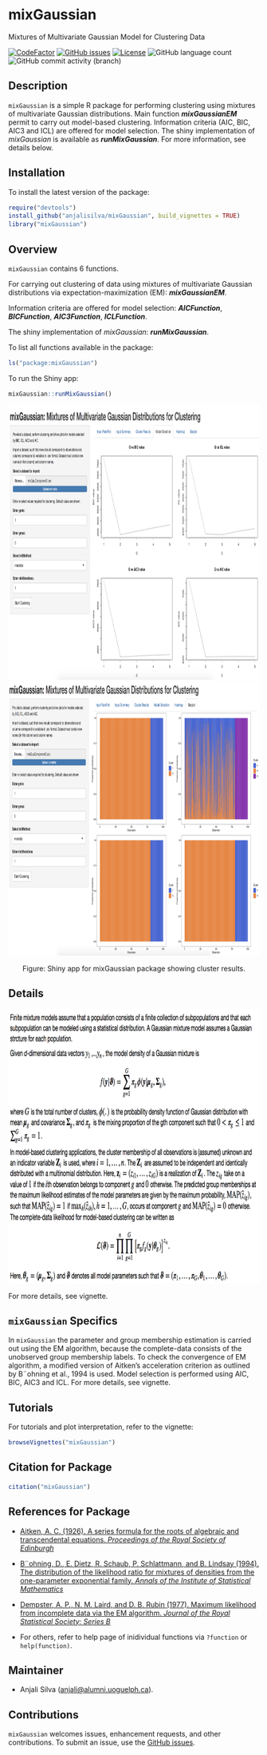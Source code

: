 
<!-- README.md is generated from README.Rmd. Please edit that file -->

# mixGaussian

Mixtures of Multivariate Gaussian Model for Clustering Data

<!-- badges: start -->
<!-- https://www.codefactor.io/repository/github/anjalisilva/testingpackage/issues -->

[![CodeFactor](https://www.codefactor.io/repository/github/anjalisilva/mixgaussian/badge)](https://www.codefactor.io/repository/github/anjalisilva/testingpackage)
[![GitHub
issues](https://img.shields.io/github/issues/anjalisilva/mixGaussian)](https://github.com/anjalisilva/mixGaussian/issues)
[![License](https://img.shields.io/badge/license-MIT-green)](./LICENSE)
![GitHub language
count](https://img.shields.io/github/languages/count/anjalisilva/mixGaussian)
![GitHub commit activity
(branch)](https://img.shields.io/github/commit-activity/y/anjalisilva/mixGaussian/master)
<!-- https://shields.io/category/license --> <!-- badges: end -->

## Description

`mixGaussian` is a simple R package for performing clustering using
mixtures of multivariate Gaussian distributions. Main function
***mixGaussianEM*** permit to carry out model-based clustering.
Information criteria (AIC, BIC, AIC3 and ICL) are offered for model
selection. The shiny implementation of *mixGaussian* is available as
***runMixGaussian***. For more information, see details below.

## Installation

To install the latest version of the package:

``` r
require("devtools")
install_github("anjalisilva/mixGaussian", build_vignettes = TRUE)
library("mixGaussian")
```

## Overview

`mixGaussian` contains 6 functions.

For carrying out clustering of data using mixtures of multivariate
Gaussian distributions via expectation-maximization (EM):
***mixGaussianEM***.

Information criteria are offered for model selection: ***AICFunction***,
***BICFunction***, ***AIC3Function***, ***ICLFunction***.

The shiny implementation of *mixGaussian*: ***runMixGaussian***.

To list all functions available in the package:

``` r
ls("package:mixGaussian")
```

To run the Shiny app:

``` r
mixGaussian::runMixGaussian()
```

<div style="text-align:center">

<img src="inst/extdata/ShinyLinePlot.png" alt="ShinyLinePlot" width="750" height="550"/>

<div style="text-align:center">

<img src="inst/extdata/ShinyBarPlotsShiny.png" alt="ShinyBarPlotsShiny" width="750" height="550"/>

Figure: Shiny app for mixGaussian package showing cluster results.

<div style="text-align:left">
<div style="text-align:left">


## Details

<div style="text-align:left">

<img src="inst/extdata/MixtureGaussian.png" alt="MixtureGaussian" width="750" height="550"/>

<div style="text-align:left">
<div style="text-align:left">

For more details, see vignette.

## `mixGaussian` Specifics

In `mixGaussian` the parameter and group membership estimation is
carried out using the EM algorithm, because the complete-data consists
of the unobserved group membership labels. To check the convergence of
EM algorithm, a modified version of Aitken’s acceleration criterion as
outlined by B¨ohning et al., 1994 is used. Model selection is performed
using AIC, BIC, AIC3 and ICL. For more details, see vignette.

## Tutorials

For tutorials and plot interpretation, refer to the vignette:

``` r
browseVignettes("mixGaussian")
```

## Citation for Package

``` r
citation("mixGaussian")
```

## References for Package

-   [Aitken, A. C. (1926). A series formula for the roots of algebraic
    and transcendental equations. *Proceedings of the Royal Society of
    Edinburgh*](https://www.cambridge.org/core/journals/proceedings-of-the-royal-society-of-edinburgh/article/iiia-series-formula-for-the-roots-of-algebraic-and-transcendental-equations/0CC96A97C8B634E2730F5208E506E6A9)

-   [B¨ohning, D., E. Dietz, R. Schaub, P. Schlattmann, and B. Lindsay
    (1994). The distribution of the likelihood ratio for mixtures of
    densities from the one-parameter exponential family. *Annals of the
    Institute of Statistical
    Mathematics*](https://link.springer.com/article/10.1007/BF01720593)

-   [Dempster, A. P., N. M. Laird, and D. B. Rubin (1977). Maximum
    likelihood from incomplete data via the EM algorithm. *Journal of
    the Royal Statistical Society: Series
    B*](https://www.ece.iastate.edu/~namrata/EE527_Spring08/Dempster77.pdf)

-   For others, refer to help page of inidividual functions via
    `?function` or `help(function)`.

## Maintainer

-   Anjali Silva (<anjali@alumni.uoguelph.ca>).

## Contributions

`mixGaussian` welcomes issues, enhancement requests, and other
contributions. To submit an issue, use the [GitHub
issues](https://github.com/anjalisilva/mixGaussian/issues).
